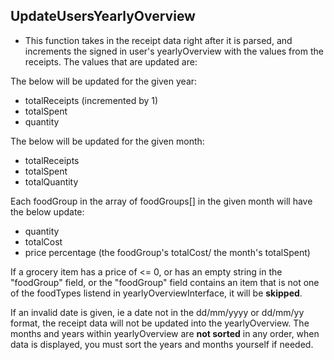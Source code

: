 ## UpdateUsersYearlyOverview

- This function takes in the receipt data right after it is parsed, and increments the signed in user's yearlyOverview with the values from the receipts. The values that are updated are:

The below will be updated for the given year:

- totalReceipts (incremented by 1)
- totalSpent
- quantity

The below will be updated for the given month:

- totalReceipts
- totalSpent
- totalQuantity

Each foodGroup in the array of foodGroups[] in the given month will have the below update:

- quantity
- totalCost
- price percentage (the foodGroup's totalCost/ the month's totalSpent)

If a grocery item has a price of <= 0, or has an empty string in the "foodGroup" field, or the "foodGroup" field contains an item that is not one of the foodTypes listend in yearlyOverviewInterface, it will be **skipped**.

If an invalid date is given, ie a date not in the dd/mm/yyyy or dd/mm/yy format, the receipt data will not be updated into the yearlyOverview.
The months and years within yearlyOverview are **not sorted** in any order, when data is displayed, you must sort the years and months yourself if needed.
